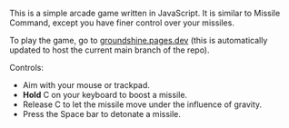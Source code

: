 This is a simple arcade game written in JavaScript. It is similar to Missile Command, except you have finer control over your missiles.

To play the game, go to [groundshine.pages.dev](groundshine.pages.dev) (this is automatically updated to host the current main branch of the repo).

Controls:

* Aim with your mouse or trackpad. 
* **Hold** C on your keyboard to boost a missile. 
* Release C to let the missile move under the influence of gravity. 
* Press the Space bar to detonate a missile.

